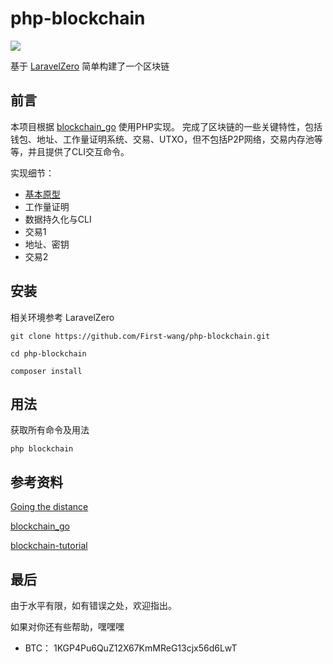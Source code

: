 # php-blockchain

[![](https://img.shields.io/badge/language-php-green)](https://www.php.net/)

基于 [LaravelZero](https://laravel-zero.com/) 简单构建了一个区块链

## 前言

本项目根据 [blockchain_go](https://github.com/Jeiwan/blockchain_go) 使用PHP实现。
完成了区块链的一些关键特性，包括钱包、地址、工作量证明系统、交易、UTXO，但不包括P2P网络，交易内存池等等，并且提供了CLI交互命令。

实现细节：

- [基本原型](https://learnku.com/articles/43913)
- 工作量证明
- 数据持久化与CLI
- 交易1
- 地址、密钥
- 交易2

## 安装

相关环境参考 LaravelZero

```shell script
git clone https://github.com/First-wang/php-blockchain.git

cd php-blockchain

composer install 
```


## 用法

获取所有命令及用法
```shell script
php blockchain 
```

## 参考资料

[Going the distance](https://jeiwan.net/)

[blockchain_go](https://github.com/Jeiwan/blockchain_go)

[blockchain-tutorial](https://github.com/liuchengxu/blockchain-tutorial)

## 最后

由于水平有限，如有错误之处，欢迎指出。

如果对你还有些帮助，嘿嘿嘿

- BTC：  1KGP4Pu6QuZ12X67KmMReG13cjx56d6LwT
